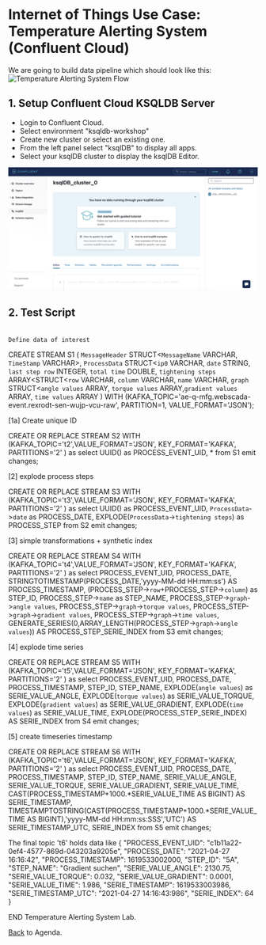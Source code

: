 # Internet of Things Use Case: Temperature Alerting System (Confluent Cloud)

We are going to build data pipeline which should look like this:
![ Temperature Alerting System Flow](img_alerting_system_program/datapipeline.png)

## 1. Setup Confluent Cloud KSQLDB Server

- Login to Confluent Cloud.
- Select environment "ksqldb-workshop"
- Create new cluster or select an existing one.
- From the left panel select "ksqlDB" to display all apps.
- Select your ksqlDB cluster to display the ksqlDB Editor.

![Start Screen](img_temperature_alerting_system/ksqlDB_Start.png)

## 2. Test Script

```

Define data of interest

```

CREATE STREAM S1 (
`MessageHeader` STRUCT<`MessageName` VARCHAR, `TimeStamp` VARCHAR>,
`ProcessData` STRUCT<`ip0` VARCHAR, `date` STRING, `last step row` INTEGER, `total time` DOUBLE,
`tightening steps` ARRAY<STRUCT<`row` VARCHAR, `column` VARCHAR, `name` VARCHAR,
`graph` STRUCT<`angle values` ARRAY<DOUBLE>, `torque values` ARRAY<DOUBLE>,`gradient values` ARRAY<DOUBLE>, `time values` ARRAY<DOUBLE>
)
WITH (KAFKA_TOPIC='ae-q-mfg.webscada-event.rexrodt-sen-wujp-vcu-raw', PARTITION=1, VALUE_FORMAT='JSON');

[1a] Create unique ID

CREATE OR REPLACE STREAM S2 WITH (KAFKA_TOPIC='t2',VALUE_FORMAT='JSON', KEY_FORMAT='KAFKA', PARTITIONS='2' ) as
select UUID() as PROCESS_EVENT_UID, \*
from S1 emit changes;

[2] explode process steps

CREATE OR REPLACE STREAM S3 WITH (KAFKA_TOPIC='t3',VALUE_FORMAT='JSON', KEY_FORMAT='KAFKA', PARTITIONS='2' ) as
select UUID() as PROCESS_EVENT_UID, `ProcessData`->`date` as PROCESS_DATE, EXPLODE(`ProcessData`->`tightening steps`) as PROCESS_STEP
from S2 emit changes;

[3] simple transformations + synthetic index

CREATE OR REPLACE STREAM S4 WITH (KAFKA_TOPIC='t4',VALUE_FORMAT='JSON', KEY_FORMAT='KAFKA', PARTITIONS='2' ) as
select PROCESS_EVENT_UID, PROCESS_DATE, STRINGTOTIMESTAMP(PROCESS_DATE,'yyyy-MM-dd HH:mm:ss') AS PROCESS_TIMESTAMP, (PROCESS_STEP->`row`+PROCESS_STEP->`column`) as STEP_ID, PROCESS_STEP->`name` as STEP_NAME,
PROCESS_STEP->`graph`->`angle values`,
PROCESS_STEP->`graph`->`torque values`,
PROCESS_STEP->`graph`->`gradient values`,
PROCESS_STEP->`graph`->`time values`,
GENERATE_SERIES(0,ARRAY_LENGTH(PROCESS_STEP->`graph`->`angle values`)) AS PROCESS_STEP_SERIE_INDEX
from S3 emit changes;

[4] explode time series

CREATE OR REPLACE STREAM S5 WITH (KAFKA_TOPIC='t5',VALUE_FORMAT='JSON', KEY_FORMAT='KAFKA', PARTITIONS='2' ) as
select PROCESS_EVENT_UID, PROCESS_DATE, PROCESS_TIMESTAMP, STEP_ID, STEP_NAME,
EXPLODE(`angle values`) as SERIE_VALUE_ANGLE,
EXPLODE(`torque values`) as SERIE_VALUE_TORQUE,
EXPLODE(`gradient values`) as SERIE_VALUE_GRADIENT,
EXPLODE(`time values`) as SERIE_VALUE_TIME,
EXPLODE(PROCESS_STEP_SERIE_INDEX) AS SERIE_INDEX
from S4 emit changes;

[5] create timeseries timestamp

CREATE OR REPLACE STREAM S6 WITH (KAFKA_TOPIC='t6',VALUE_FORMAT='JSON', KEY_FORMAT='KAFKA', PARTITIONS='2' ) as
select PROCESS_EVENT_UID, PROCESS_DATE, PROCESS_TIMESTAMP, STEP_ID, STEP_NAME,
SERIE_VALUE_ANGLE, SERIE_VALUE_TORQUE, SERIE_VALUE_GRADIENT, SERIE_VALUE_TIME,
CAST(PROCESS_TIMESTAMP+1000.*SERIE_VALUE_TIME AS BIGINT) AS SERIE_TIMESTAMP,
TIMESTAMPTOSTRING(CAST(PROCESS_TIMESTAMP+1000.*SERIE_VALUE_TIME AS BIGINT),'yyyy-MM-dd HH:mm:ss:SSS','UTC') AS SERIE_TIMESTAMP_UTC,
SERIE_INDEX
from S5 emit changes;

The final topic 't6' holds data like
{
"PROCESS_EVENT_UID": "c1b11a22-0ef4-4577-869d-043203a9205e",
"PROCESS_DATE": "2021-04-27 16:16:42",
"PROCESS_TIMESTAMP": 1619533002000,
"STEP_ID": "5A",
"STEP_NAME": "Gradient suchen",
"SERIE_VALUE_ANGLE": 2130.75,
"SERIE_VALUE_TORQUE": 0.032,
"SERIE_VALUE_GRADIENT": 0.0001,
"SERIE_VALUE_TIME": 1.986,
"SERIE_TIMESTAMP": 1619533003986,
"SERIE_TIMESTAMP_UTC": "2021-04-27 14:16:43:986",
"SERIE_INDEX": 64
}

END Temperature Alerting System Lab.

[Back](../README.md#Agenda) to Agenda.
